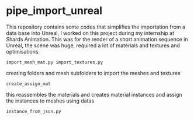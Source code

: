 # pipe_import_unreal
This repository contains some codes that simplifies the importation from a data base into Unreal, I worked on this project during my internship at Shards Animation. This was for the render of a short animation sequence in Unreal, the scene was huge, required a lot of materials and textures and optimisations.

````
import_mesh_mat.py import_textures.py
````
creating folders and mesh subfolders to import the meshes and textures

````
create_assign_mat
````
this reassembles the materials and creates material instances and assign the instances to meshes using datas

````
instance_from_json.py
````
